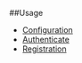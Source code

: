##Usage

* [Configuration](/sentrysocial/usage/configuration)
* [Authenticate](/sentrysocial/usage/authenticate)
* [Registration](/sentrysocial/usage/registration)
